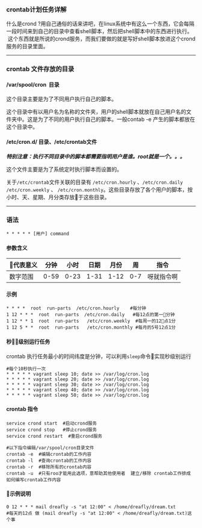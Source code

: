 ### crontab计划任务详解
什么是crond ?用自己通俗的话来讲吧，在linux系统中有这么一个东西，它会每隔一段时间来到自己的目录中查看shell脚本，然后把shell脚本中的东西进行执行。  这个东西就是所说的crond服务，而我们要做的就是写好shell脚本放进这个crond服务的目录里面。

---

### crontab 文件存放的目录

#### /var/spool/cron  目录
这个目录主要是为了不同用户执行自己的脚本。

这个目录中有以用户名为名称的文件夹，用户的shell脚本就放在自己用户名的文件夹中。这是为了不同的用户执行自己的脚本。一般contab -e 产生的脚本都放在这个目录中。

#### /etc/cron.d/ 目录、/etc/crontab文件
***特别注意：执行不同目录中的脚本都需要指明用户是谁。root就是一个。。。***

这个文件主要是为了系统定时执行脚本而设置的。

关于`/etc/crontab`文件关联的目录有 `/etc/cron.hourly` 、`/etc/cron.daily` `/etc/cron.weekly` 、 `/etc/cron.monthly`。这些目录存放了各个用户的脚本，按小时、天、星期、月分类存放于这些目录。

---

### 语法
```shell
* * * * * [用户] command
```
#### 参数含义

代表意义 | 分钟 | 小时 | 日期 | 月份 | 周 | 指令|
---|---|---|---|---|---|---|
数字范围 | 0-59 | 0-23 | 1-31 | 1-12 | 0-7 | 呀就指令啊|



#### 示例
```shell
* * * *  root  run-parts  /etc/cron.hourly    #每分钟
1 12 * * *  root  run-parts  /etc/cron.daily   #每12点的第一分钟
1 12 * * 1  root  run-parts   /etc/cron.weekly  #每周一的12点1分
1 12 5 * *  root  run-parts   /etc/cron.monthly #每月的5号12点1分

```

#### 秒级别运行任务
crontab 执行任务最小的时间纬度是分钟，可以利用`sleep`命令实现秒级别运行
```  shell
#每个10秒执行一次
* * * * * vagrant sleep 10; date >> /var/log/cron.log
* * * * * vagrant sleep 20; date >> /var/log/cron.log
* * * * * vagrant sleep 30; date >> /var/log/cron.log
* * * * * vagrant sleep 40; date >> /var/log/cron.log
* * * * * vagrant sleep 50; date >> /var/log/cron.log
```

#### crontab 指令
```shell
service crond start  #启动crond服务
service crond stop   #停止crond服务
service crond restart  #重启crond服务

#以下指令编辑/var/spool/cron目录文件
crontab -e  #编辑crontab的工作内容
crontab -l  #查询crontab的工作内容
crontab -r  #移除所有的crontab内容
crontab -u  #只有roo才能用此选项，意帮助其他使用者  建立/移除 crontab工作排成 如何编写crontab工作内容
```

#### 示例说明
```shell
0 12 * * * mail dreafly -s "at 12:00" < /home/dreafly/dream.txt
#每天的12点 做 (mail dreafly -s "at 12:00" < /home/dreafly/dream.txt)这个事
```